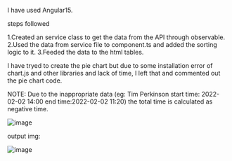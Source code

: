 
I have used Angular15.

steps followed

1.Created an service class to get the data from the API through observable.
2.Used the data from service file to component.ts and added the sorting logic to it.
3.Feeded the data to the html tables.

I have tryed to create the pie chart but due to some installation error of chart.js and other libraries and lack of time, I left that and commented out the pie chart code.

NOTE: Due to the inappropriate data (eg: Tim Perkinson start time: 2022-02-02 14:00  end time:2022-02-02 11:20) the total time is calculated as negative time. 

![image](https://github.com/YogeshS2000/Employee-table/assets/126409939/ab7b0810-3c52-42c2-b5af-c8db1520c736)

output img:

![image](https://github.com/YogeshS2000/Employee-table/assets/126409939/9605a484-a8c2-4ba1-9f72-a90db381d323)
